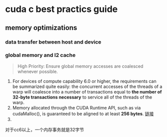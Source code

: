 # cuda c best practics guide

## memory optimizations

### data transfer between host and device

### global memory and l2 cache
> High Priority: Ensure global memory accesses are coalesced whenever possible.


1. For devices of compute capability 6.0 or higher, the requirements can be summarized quite easily: the concurrent accesses of the threads of a warp will coalesce into a number of transactions equal to **the number of 32-byte transactions necessary** to service all of the threads of the warp.
2. Memory allocated through the CUDA Runtime API, such as via cudaMalloc(), is guaranteed to be aligned to at least **256 bytes**.
[链接](https://docs.nvidia.com/cuda/cuda-c-best-practices-guide/index.html#coalesced-access-to-global-memory)
3. 
对于cc6以上，一个内存事务就是32字节
